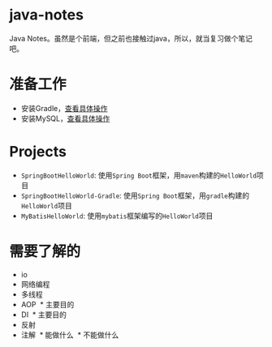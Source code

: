 # java-notes
Java Notes。虽然是个前端，但之前也接触过java，所以，就当复习做个笔记吧。

# 准备工作
* 安装Gradle，[查看具体操作](https://github.com/zhoukekestar/java-notes/wiki/Eclipse%E5%AE%89%E8%A3%85Gradle)
* 安装MySQL，[查看具体操作](https://github.com/zhoukekestar/java-notes/wiki/%E5%AE%89%E8%A3%85MySQL)

# Projects
* `SpringBootHelloWorld`: 使用`Spring Boot`框架，用`maven`构建的`HelloWorld`项目
* `SpringBootHelloWorld-Gradle`: 使用`Spring Boot`框架，用`gradle`构建的`HelloWorld`项目
* `MyBatisHelloWorld`: 使用`mybatis`框架编写的`HelloWorld`项目

# 需要了解的
* io
* 网络编程
* 多线程
* AOP
  * 主要目的
* DI
  * 主要目的
* 反射
* 注解
  * 能做什么
  * 不能做什么
